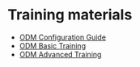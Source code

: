 # Training materials

-   [ODM Configuration Guide](training-materials/odm-configuration-guide.pdf)
-   [ODM Basic Training](training-materials/odm-basic-training.pdf)
-   [ODM Advanced Training](training-materials/odm-advanced-training.pdf)
